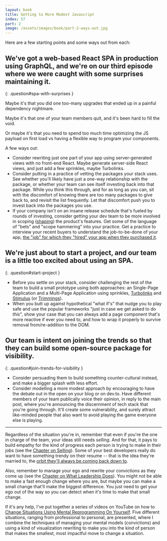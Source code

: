 ```yaml
---
layout: book
title: Getting to More Modest Javascript
index: 57
part: 2
image: /assets/images/book/part-2-ways-out.jpg
---
```


Here are a few starting points and some ways out from each:

## We've got a web-based React SPA in production using GraphQL, and we're on our third episode where we were caught with some surprises maintaining it.
{: .question#spa-with-surprises }

Maybe it's that you did one too-many upgrades that ended up in a painful dependency nightmare.

Maybe it's that one of your team members quit, and it's been hard to fill the void.

Or maybe it's that you need to spend too much time optimizing the JS payload on first load vs having a flexible way to program your components.

A few ways out:

* Consider rewriting just one part of your app using server-generated views with no front-end React. Maybe generate server-side React views, and just add a few sprinkles, maybe Turbolinks.
* Consider putting in a practice of vetting the packages your stack uses. See whether you'll likely have just a one-way relationship with the package, or whether your team can see itself investing back into that package. While you think this through, and for as long as you can, sit with the discomfort of knowing there are too many packages to give back to, and revisit the list frequently. Let that discomfort push you to invest back into the packages you use.
* If your company isn't on an insane release schedule that's fueled by rounds of investing, consider getting your dev team to be more involved in scoping ([shaping][shapeup]) the product's features. Get some of the language of "bets" and "scope hammering" into your practice. Get a practice to interview your recent buyers to understand the job-to-be-done of your app, [the "job" for which they "hired" your app when they purchased it][jtbd-intro].

[shapeup]: https://basecamp.com/shapeup/
[jtbd-intro]: https://sharpen.page/jtbd/intro-to-jobs-to-be-done-through-examples/

## We're just about to start a project, and our team is a little too excited about using an SPA.
{: .question#start-project }

* Before you settle on your stack, consider challenging the rest of the team to build a small prototype using both approaches: an Single-Page Application and a Multi-Page Application using sprinkles, [Turbolinks][turbolinks] and [Stimulus][stimulus] (or [Trimmings][trimmings]).
* When you butt up against hypothetical "what if's" that nudge you to play safe and use the popular frameworks "just in case we get asked to do _this_", show your case that you can always add a page component that's more reactive if ever you need to, and how to wrap it properly to survive removal from/re-addition to the DOM.

[turbolinks]: https://github.com/turbolinks/turbolinks
[stimulus]: https://stimulusjs.org
[trimmings]: https://postlight.com/trackchanges/back-to-html-introducing-trimmings

## Our team is intent on joining the trends so that they can build some open-source package for visibility.
{: .question#join-trends-for-visibility }

* Consider persuading them to build something counter-cultural instead, and make a bigger splash with less effort.
* Consider modelling a more modest approach by encouraging to have the debate out in the open on your blog or on dev.to. Have different members of your team publically voice their opinion, in reply to the main post, where you're announcing the discernment of tech stack that you're going through. It'll create some vulnerability, and surely attract like-minded people that also want to avoid playing the game everyone else is playing.

---

Regardless of the situation you're in, remember that even if you're the one in charge of the team, your ideas still needs _selling_. And for that, it pays to build empathy for the kind of progress each person is trying to make in their jobs (see the [Chapter on Selling][selling]). Some of your best developers really do want to have something trendy on their resume -- that is the idea they're married to, the [orbit they'll always be coming back down to][change-orbit].

[selling]: /book/part-1/learn-to-sell
[change-orbit]: https://sharpen.page/jtbd/changing-orbit-selling-your-idea/

Also, remember to manage your ego and rewrite your convictions as they come up (see the [Chapter on What Leadership Does][leadership]). You might not be able to make a fast enough change where you are, but maybe you can make a small change that'll make the biggest difference. You just need to get your ego out of the way so you can detect when it's time to make that small change.

[leadership]: /book/part-1/what-leadership-does

If it's any help, I've put together a series of videos on YouTube on how to [Change Situations Using Mental Reprogramming On Yourself][mental-reprogramming]. Five different situations, ranging from professional to personal, are presented, where I combine the techniques of managing your mental models (convictions) and using a kind of visualization rewriting to make you into the kind of person that makes the smallest, most impactful move to change a situation.

[mental-reprogramming]: https://www.youtube.com/watch?v=9juE2GI6gwo&list=PLsWRsvsqkNurMF8nWzWi7yAXM7G7phD-_
